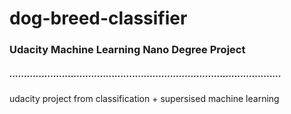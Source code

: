 # dog-breed-classifier
### Udacity Machine Learning Nano Degree Project 
##### .............................................................................................

udacity project from classification + supersised machine learning
